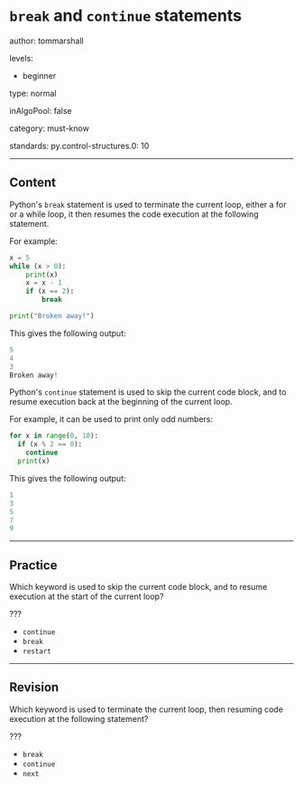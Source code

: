 # `break` and `continue` statements
author: tommarshall

levels:

  - beginner

type: normal

inAlgoPool: false

category: must-know

standards:
  py.control-structures.0: 10

---
## Content

Python's `break` statement is used to terminate the current loop, either a for or a while loop, it then resumes the code execution at the following statement.

For example:

```python
x = 5
while (x > 0):
    print(x)
    x = x - 1
    if (x == 2):
        break

print("Broken away!")
```
This gives the following output:

```python
5
4
3
Broken away!
```
Python's `continue` statement is used to skip the current code block, and to resume execution back at the beginning of the current loop.

For example, it can be used to print only odd numbers:

```python
for x in range(0, 10):
  if (x % 2 == 0):
    continue
  print(x)
```
This gives the following output:

```python
1
3
5
7
9
```

---
## Practice

Which keyword is used to skip the current code block, and to resume execution at the start of the current loop?

???

* `continue`
* `break`
* `restart`

---
## Revision

Which keyword is used to terminate the current loop, then resuming code execution at the following statement?

???

* `break`
* `continue`
* `next`